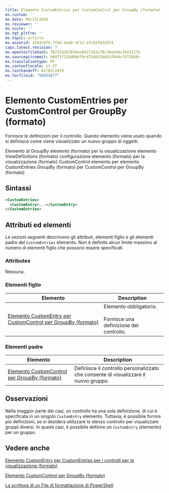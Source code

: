 ```yaml
---
title: Elemento CustomEntries per CustomControl per GroupBy (formato) | Microsoft Docs
ms.custom: ''
ms.date: 09/13/2016
ms.reviewer: ''
ms.suite: ''
ms.tgt_pltfrm: ''
ms.topic: article
ms.assetid: af83c0f6-7fdd-4aa0-af12-efc62f632974
caps.latest.revision: 7
ms.openlocfilehash: f073142bf836ae892f161cf8c36ed16c35e311f5
ms.sourcegitcommit: b6871f21bd666f9cd71dd336bb3f844cf472b56c
ms.translationtype: MT
ms.contentlocale: it-IT
ms.lasthandoff: 02/03/2019
ms.locfileid: "56853677"
---
```

# <a name="customentries-element-for-customcontrol-for-groupby-format"></a>Elemento CustomEntries per CustomControl per GroupBy (formato)

Fornisce le definizioni per il controllo. Questo elemento viene usato quando si definisce come viene visualizzato un nuovo gruppo di oggetti.

Elemento di GroupBy elemento (formato) per la visualizzazione elemento ViewDefinitions (formato) configurazione elemento (formato) per la visualizzazione (formato) CustomControl elemento per elemento CustomEntries GroupBy (formato) per CustomControl per GroupBy (formato)

## <a name="syntax"></a>Sintassi

```xml
<CustomEntries>
  <CustomEntry>...</CustomEntry>
</CustomEntries>
```

## <a name="attributes-and-elements"></a>Attributi ed elementi

Le sezioni seguenti descrivono gli attributi, elementi figlio e gli elementi padre del `CustomEntries` elemento. Non è definito alcun limite massimo al numero di elementi figlio che possono essere specificati.

### <a name="attributes"></a>Attributes

Nessuna.

### <a name="child-elements"></a>Elementi figlio

|Elemento|Description|
|-------------|-----------------|
|[Elemento CustomEntry per CustomControl per GroupBy (formato)](./customentry-element-for-customcontrol-for-groupby-format.md)|Elemento obbligatorio.<br /><br /> Fornisce una definizione del controllo.|

### <a name="parent-elements"></a>Elementi padre

|Elemento|Description|
|-------------|-----------------|
|[Elemento CustomControl per GroupBy (formato)](./customcontrol-element-for-groupby-format.md)|Definisce il controllo personalizzato che consente di visualizzare il nuovo gruppo.|

## <a name="remarks"></a>Osservazioni

Nella maggior parte dei casi, un controllo ha una sola definizione, di cui è specificata in un singolo `CustomEntry` elemento. Tuttavia, è possibile fornire più definizioni, se si desidera utilizzare lo stesso controllo per visualizzare gruppi diversi. In questi casi, è possibile definire un `CustomEntry` (elemento) per un gruppo.

## <a name="see-also"></a>Vedere anche

[Elemento CustomEntry per CustomEntries per i controlli per la visualizzazione (formato)](./customentry-element-for-customentries-for-controls-for-view-format.md)

[Elemento CustomControl per GroupBy (formato)](./customcontrol-element-for-groupby-format.md)

[La scrittura di un File di formattazione di PowerShell](./writing-a-powershell-formatting-file.md)
